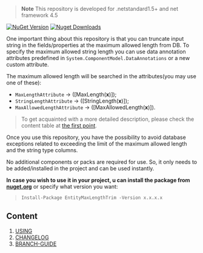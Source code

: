 > **Note** This repository is developed for .netstandard1.5+ and net framework 4.5

[![NuGet Version](https://img.shields.io/nuget/v/EntityMaxLengthTrim.svg?style=flat&logo=nuget)](https://www.nuget.org/packages/EntityMaxLengthTrim/)
[![Nuget Downloads](https://img.shields.io/nuget/dt/EntityMaxLengthTrim.svg?style=flat&logo=nuget)](https://www.nuget.org/packages/EntityMaxLengthTrim)

One important thing about this repository is that you can truncate input string in the fields/properties at the maximum allowed length from DB. To specify the maximum allowed string length you can use data annotation attributes predefined in `System.ComponentModel.DataAnnotations` or a new custom attribute. 

The maximum allowed length will be searched in the attributes(you may use one of these):
* `MaxLengthAttribute` -> ([MaxLength(**x**)]);
* `StringLengthAttribute` -> ([StringLength(**x**)]);
* `MaxAllowedLengthAttribute` -> ([MaxAllowedLength(**x**)]).

> To get acquainted with a more detailed description, please check the content table at [the first point](docs/usage.md).

Once you use this repository, you have the possibility to avoid database exceptions related to exceeding the limit of the maximum allowed length and the string type columns.

No additional components or packs are required for use. So, it only needs to be added/installed in the project and can be used instantly.

**In case you wish to use it in your project, u can install the package from <a href="https://www.nuget.org/packages/EntityMaxLengthTrim" target="_blank">nuget.org</a>** or specify what version you want:


> `Install-Package EntityMaxLengthTrim -Version x.x.x.x`

## Content
1. [USING](docs/usage.md)
1. [CHANGELOG](docs/CHANGELOG.md)
1. [BRANCH-GUIDE](docs/branch-guide.md)
